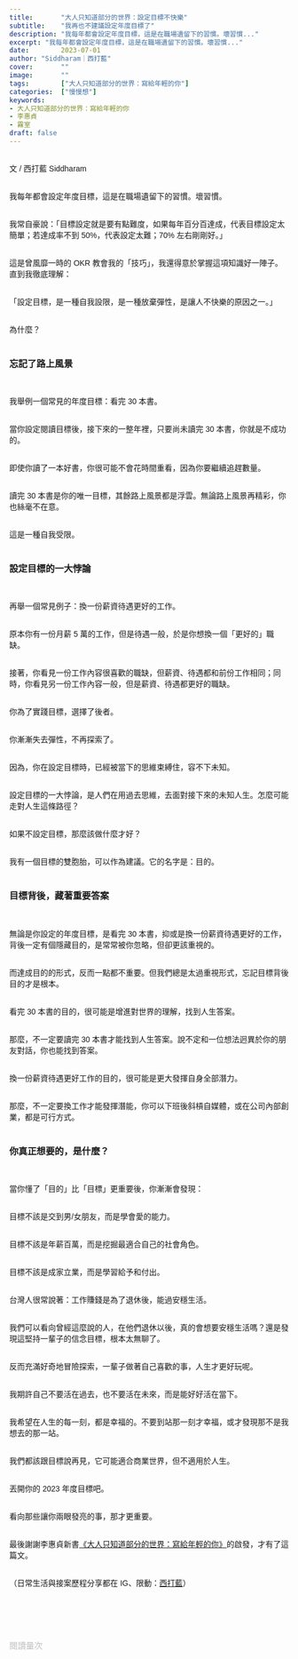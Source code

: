 ```yaml
---
title:       "大人只知道部分的世界：設定目標不快樂"
subtitle:    "我再也不建議設定年度目標了"
description: "我每年都會設定年度目標，這是在職場遺留下的習慣。壞習慣..."
excerpt: "我每年都會設定年度目標，這是在職場遺留下的習慣。壞習慣..."
date:        2023-07-01
author: "Siddharam｜西打藍"
cover:       ""
image:       ""
tags:        ["大人只知道部分的世界：寫給年輕的你"]
categories:  ["慢慢想"]
keywords:
- 大人只知道部分的世界：寫給年輕的你
- 李惠貞
- 霧室
draft: false
---
```


<article style="font-family: 'Noto Sans TC', '微軟正黑體', sans-serif; font-weight: 300;">

<br>文 / 西打藍 Siddharam<br><br>

我每年都會設定年度目標，這是在職場遺留下的習慣。壞習慣。<br><br>

我常自豪說：「目標設定就是要有點難度，如果每年百分百達成，代表目標設定太簡單；若達成率不到 50%，代表設定太難；70% 左右剛剛好。」<br><br>

這是曾風靡一時的 OKR 教會我的「技巧」，我還得意於掌握這項知識好一陣子。直到我徹底理解：<br><br>

「設定目標，是一種自我設限，是一種放棄彈性，是讓人不快樂的原因之一。」<br><br>

為什麼？<br><br>

<h3 class="article-h1-color">忘記了路上風景</h3><br>

我舉例一個常見的年度目標：看完 30 本書。<br><br>

當你設定閱讀目標後，接下來的一整年裡，只要尚未讀完 30 本書，你就是不成功的。<br><br>

即使你讀了一本好書，你很可能不會花時間重看，因為你要繼續追趕數量。<br><br>

讀完 30 本書是你的唯一目標，其餘路上風景都是浮雲。無論路上風景再精彩，你也絲毫不在意。<br><br>

這是一種自我受限。<br><br>


<h3 class="article-h1-color">設定目標的一大悖論</h3><br>

再舉一個常見例子：換一份薪資待遇更好的工作。<br><br>

原本你有一份月薪 5 萬的工作，但是待遇一般，於是你想換一個「更好的」職缺。<br><br>

接著，你看見一份工作內容很喜歡的職缺，但薪資、待遇都和前份工作相同；同時，你看見另一份工作內容一般，但是薪資、待遇都更好的職缺。<br><br>

你為了實踐目標，選擇了後者。<br><br>

你漸漸失去彈性，不再探索了。<br><br>

因為，你在設定目標時，已經被當下的思維束縛住，容不下未知。<br><br>

設定目標的一大悖論，是人們在用過去思維，去面對接下來的未知人生。怎麼可能走對人生這條路徑？<br><br>

如果不設定目標，那麼該做什麼才好？<br><br>

我有一個目標的雙胞胎，可以作為建議。它的名字是：目的。<br><br>


<h3 class="article-h1-color">目標背後，藏著重要答案</h3><br>

無論是你設定的年度目標，是看完 30 本書，抑或是換一份薪資待遇更好的工作，背後一定有個隱藏目的，是常常被你忽略，但卻更該重視的。<br><br>

而達成目的的形式，反而一點都不重要。但我們總是太過重視形式，忘記目標背後目的才是根本。<br><br>

看完 30 本書的目的，很可能是增進對世界的理解，找到人生答案。<br><br>

那麼，不一定要讀完 30 本書才能找到人生答案。說不定和一位想法迥異於你的朋友對話，你也能找到答案。<br><br>

換一份薪資待遇更好工作的目的，很可能是更大發揮自身全部潛力。<br><br>

那麼，不一定要換工作才能發揮潛能，你可以下班後斜槓自媒體，或在公司內部創業，都是可行方式。<br><br>


<h3 class="article-h1-color">你真正想要的，是什麼？</h3><br>

當你懂了「目的」比「目標」更重要後，你漸漸會發現：<br><br>

目標不該是交到男/女朋友，而是學會愛的能力。<br><br>

目標不該是年薪百萬，而是挖掘最適合自己的社會角色。<br><br>

目標不該是成家立業，而是學習給予和付出。<br><br>

台灣人很常說著：工作賺錢是為了退休後，能過安穩生活。<br><br>

我們可以看向曾經這麼說的人，在他們退休以後，真的會想要安穩生活嗎？還是發現這堅持一輩子的信念目標，根本太無聊了。<br><br>

反而充滿好奇地冒險探索，一輩子做著自己喜歡的事，人生才更好玩呢。<br><br>

我期許自己不要活在過去，也不要活在未來，而是能好好活在當下。<br><br>

我希望在人生的每一刻，都是幸福的。不要到站那一刻才幸福，或才發現那不是我想去的那一站。<br><br>

我們都該跟目標說再見，它可能適合商業世界，但不適用於人生。<br><br>

丟開你的 2023 年度目標吧。<br><br>

看向那些讓你兩眼發亮的事，那才更重要。<br><br>

最後謝謝李惠貞新書<a href="https://www.books.com.tw/exep/assp.php/aaa24295234/products/0010958949?sloc=main&utm_source=aaa24295234&utm_medium=ap-books&utm_content=recommend&utm_campaign=ap-202307" target="_blank">《大人只知道部分的世界：寫給年輕的你》</a>的啟發，才有了這篇文。<br><br>




（日常生活與接案歷程分享都在 IG、限動：<a href="https://www.instagram.com/sidd.blue/" target="_blank">西打藍</a>）<br><br>

<!-- <h3 class="article-h1-color"></h3><br> -->

<br><br><br>

</article>

<div style="color: #bfbfbf; font-size: 15px;" id="busuanzi_container_page_pv">
  閱讀量<span id="busuanzi_value_page_pv"></span>次
</div>

<script src="../../js/post.js"></script>
